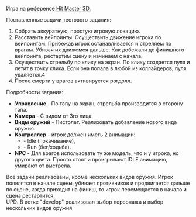 Игра на референсе <a href="https://play.google.com/store/apps/details?id=com.hit.master">Hit Master 3D.</a>

Поставленные задачи тестового задания:
1) Собрать аккуратную, простую игровую локацию.
2) Расставить вейпоинты. Осуществить движение игрока по вейпоинтам. Прибежав игрок останавливается и стреляем по врагам. Убивая их движемся дальше. Как добежали до финишного вейпоинта, рестартим сцену и начинаем с начала.
3) Осуществить стрельбу по клику на экран. По клику создается пуля и летит в точку клика. Если она попала в любой из коллайдеров, пуля удаляется.4
4) После смерти у врагов активируется рэгдолл.

Подробности задания:<ul>
<li><b>Управление</b> - По тапу на экран, стрельба производится в сторону тапа.</li>
<li><b>Камера</b> - С видом от 3го лица.</li>
<li><b>Виды оружий</b> - Пистолет. Реализовать добавление нового вида оружия.</li>
<li><b>Контроллер</b> - игрок должен иметь 2 анимации:<ul>
<li>- Idle (покачивание),</li>
 <li>- Run (бег/ходьба).</li></ul></li>
<li><b>NPC</b> - Для врагов использовать ту же модель, что и у игрока, но другого цвета. Просто стоят и проигрывают IDLE анимацию, умирают от выстрела. </li></ul>

Все задачи реализованы, кроме нескольких видов оружия. 
Игрок появлятся в начале сцены, убивает противников и продвигается дальше по сцене, когда приходит на финиш, то игрок перемещается в начало и сцена рестартится.<br>
UPD: В ветке "develop" реализовал выбор персонажа и выбор нескольких видов оружия. 
